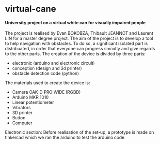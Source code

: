 # virtual-cane
#### University project on a virtual white can for visually impaired people

The project is realised by Evan BOKOBZA, Thibault JEANNOT and Laurent LIN for a master degree project. The aim of the project is to develop a tool to help navigation with obstacles. To do so, a significant isolated part is distribuated, in order that everyone can progress smootly and give regards to the other parts. The creation of the device is divided by three parts: 
 - electronic (arduino and electronic circuit)
 - conception (design and 3d printer)
 - obstacle detection code (python)

The materials used to create the device is:
- Camera OAK-D PRO WIDE (RGBD)
- Arduino MKR 1010
- Linear potentiometer
- Vibrators
- 3D printer
- Button
- Computer

Electronic section:
Before realisation of the set-up, a prototype  is made on tinkercad which we ran the arduino to test the arduino code.
